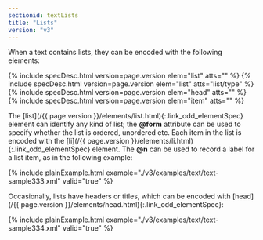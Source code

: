 ```yaml
---
sectionid: textLists
title: "Lists"
version: "v3"
---
```




When a text contains lists, they can be encoded with the following elements:



{% include specDesc.html version=page.version elem="list" atts="" %}
{% include specDesc.html version=page.version elem="list" atts="list/type" %}
{% include specDesc.html version=page.version elem="head" atts="" %}
{% include specDesc.html version=page.version elem="item" atts="" %}



The [list](/{{ page.version }}/elements/list.html){:.link_odd_elementSpec} element can identify any kind of list; the **@form**
attribute can be used to specify whether the list is ordered, unordered etc. Each
item in the
list is encoded with the [li](/{{ page.version }}/elements/li.html){:.link_odd_elementSpec} element. The **@n** can be used to
record a label for a list item, as in the following example:

{% include plainExample.html example="./v3/examples/text/text-sample333.xml" valid="true" %}

Occasionally, lists have headers or titles, which can be encoded with [head](/{{ page.version }}/elements/head.html){:.link_odd_elementSpec}:

{% include plainExample.html example="./v3/examples/text/text-sample334.xml" valid="true" %}


